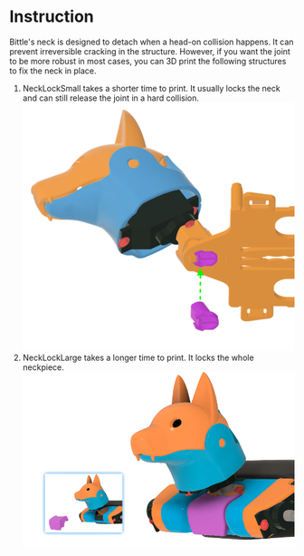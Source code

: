 # Instruction
Bittle's neck is designed to detach when a head-on collision happens. It can prevent irreversible cracking in the structure. However, if you want the joint to be more robust in most cases, you can 3D print the following structures to fix the neck in place. 

1. NeckLockSmall takes a shorter time to print. It usually locks the neck and can still release the joint in a hard collision.
![pic](https://github.com/PetoiCamp/NonCodeFiles/blob/9ea4a9b8f674c5dbf924d306e568c95fe7f7c014/stl/BittleNeckLock/NeckLockSmall.png)
3. NeckLockLarge takes a longer time to print. It locks the whole neckpiece.
![pic](https://github.com/PetoiCamp/NonCodeFiles/blob/9ea4a9b8f674c5dbf924d306e568c95fe7f7c014/stl/BittleNeckLock/NeckLockLarge.png)
